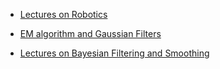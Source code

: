 * [Lectures on Robotics](https://people.eecs.berkeley.edu/~pabbeel/cs287-fa15/)

* [EM algorithm and Gaussian Filters](http://arl.cs.utah.edu/resources/)

* [Lectures on Bayesian Filtering and Smoothing](https://users.aalto.fi/~ssarkka/pub/cup_book_online_20131111.pdf)